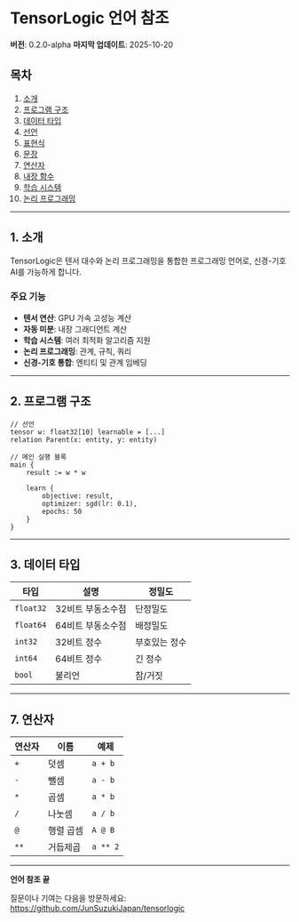 # TensorLogic 언어 참조

**버전**: 0.2.0-alpha
**마지막 업데이트**: 2025-10-20

## 목차

1. [소개](#소개)
2. [프로그램 구조](#프로그램-구조)
3. [데이터 타입](#데이터-타입)
4. [선언](#선언)
5. [표현식](#표현식)
6. [문장](#문장)
7. [연산자](#연산자)
8. [내장 함수](#내장-함수)
9. [학습 시스템](#학습-시스템)
10. [논리 프로그래밍](#논리-프로그래밍)

---

## 1. 소개

TensorLogic은 텐서 대수와 논리 프로그래밍을 통합한 프로그래밍 언어로, 신경-기호 AI를 가능하게 합니다.

### 주요 기능

- **텐서 연산**: GPU 가속 고성능 계산
- **자동 미분**: 내장 그래디언트 계산
- **학습 시스템**: 여러 최적화 알고리즘 지원
- **논리 프로그래밍**: 관계, 규칙, 쿼리
- **신경-기호 통합**: 엔티티 및 관계 임베딩

---

## 2. 프로그램 구조

```tensorlogic
// 선언
tensor w: float32[10] learnable = [...]
relation Parent(x: entity, y: entity)

// 메인 실행 블록
main {
    result := w * w

    learn {
        objective: result,
        optimizer: sgd(lr: 0.1),
        epochs: 50
    }
}
```

---

## 3. 데이터 타입

| 타입 | 설명 | 정밀도 |
|------|-------------|-----------|
| `float32` | 32비트 부동소수점 | 단정밀도 |
| `float64` | 64비트 부동소수점 | 배정밀도 |
| `int32` | 32비트 정수 | 부호있는 정수 |
| `int64` | 64비트 정수 | 긴 정수 |
| `bool` | 불리언 | 참/거짓 |

---

## 7. 연산자

| 연산자 | 이름 | 예제 |
|----------|------|---------|
| `+` | 덧셈 | `a + b` |
| `-` | 뺄셈 | `a - b` |
| `*` | 곱셈 | `a * b` |
| `/` | 나눗셈 | `a / b` |
| `@` | 행렬 곱셈 | `A @ B` |
| `**` | 거듭제곱 | `a ** 2` |

---

**언어 참조 끝**

질문이나 기여는 다음을 방문하세요: https://github.com/JunSuzukiJapan/tensorlogic
